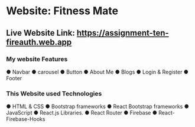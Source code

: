 # Website: Fitness Mate


## Live Website Link: https://assignment-ten-fireauth.web.app


### My website Features
 ● Navbar 
 ● carousel
 ● Button
 ● About Me
 ● Blogs
 ● Login & Register 
 ● Footer
 


 ### This Website used Technologies
● HTML & CSS
● Bootstrap frameworks
● React Bootstrap frameworks
● JavaScript 
● React.js Libraries.
● React Router
● Firebase 
● React-Firebase-Hooks

